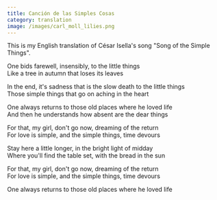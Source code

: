 ```yaml
---
title: Canción de las Simples Cosas
category: translation
image: /images/carl_moll_lilies.png
---
```


This is my English translation of César Isella's song "Song of the Simple Things".  

One bids farewell, insensibly, to the little things  
Like a tree in autumn that loses its leaves  

In the end, it's sadness that is the slow death to the little things  
Those simple things that go on aching in the heart  

One always returns to those old places where he loved life  
And then he understands how absent are the dear things  

For that, my girl, don't go now, dreaming of the return  
For love is simple, and the simple things, time devours  

Stay here a little longer, in the bright light of midday  
Where you'll find the table set, with the bread in the sun  

For that, my girl, don't go now, dreaming of the return  
For love is simple, and the simple things, time devours  

One always returns to those old places where he loved life
